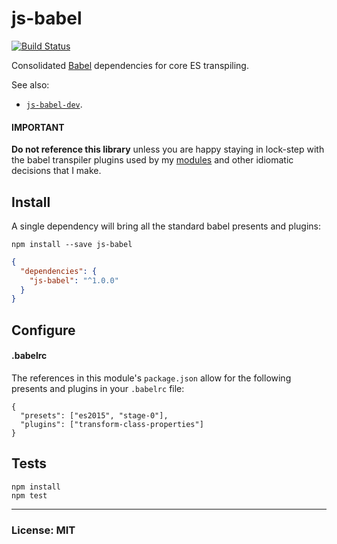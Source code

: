 # js-babel
[![Build Status](https://travis-ci.org/philcockfield/js-babel.svg)](https://travis-ci.org/philcockfield/js-babel)

Consolidated [Babel](https://babeljs.io/) dependencies for core ES transpiling.

See also:
- [`js-babel-dev`](https://github.com/philcockfield/js-babel-dev).

#### IMPORTANT
**Do not reference this library** unless you are happy staying in lock-step with the babel transpiler plugins used by my [modules](https://github.com/philcockfield/modules) and other idiomatic decisions that I make.


## Install
A single dependency will bring all the standard babel presents and plugins:

    npm install --save js-babel

```json
{
  "dependencies": {
    "js-babel": "^1.0.0"
  }
}
```



## Configure
#### .babelrc
The references in this module's `package.json` allow for the following presents and plugins in your `.babelrc` file:

    {
      "presets": ["es2015", "stage-0"],
      "plugins": ["transform-class-properties"]
    }




## Tests
    npm install
    npm test


---
### License: MIT
